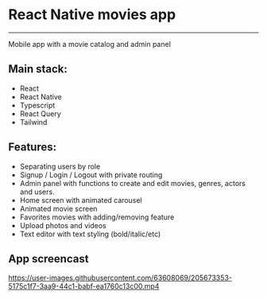 # React Native movies app
----
Mobile app with a movie catalog and admin panel

## Main stack:
- React
- React Native
- Typescript
- React Query
- Tailwind

## Features:
 - Separating users by role
 - Signup / Login / Logout with private routing
 - Admin panel with functions to create and edit movies, genres, actors and users.
 - Home screen with animated carousel
 - Animated movie screen 
 - Favorites movies with adding/removing feature
 - Upload photos and videos
 - Text editor with text styling (bold/italic/etc)
 
 ## App screencast
https://user-images.githubusercontent.com/63608069/205673353-5175c1f7-3aa9-44c1-babf-ea1760c13c00.mp4

